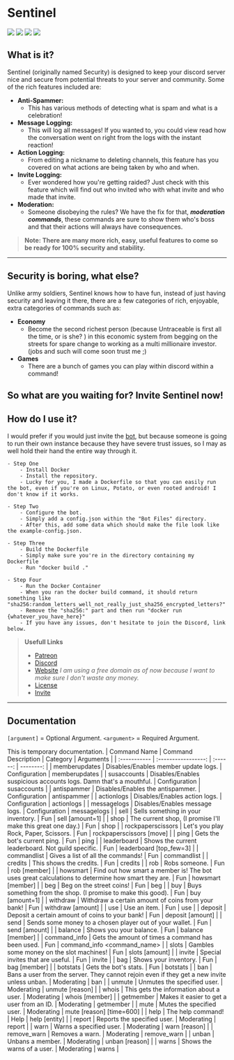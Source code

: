 # **Sentinel**
![](https://custom-icon-badges.herokuapp.com/github/stars/TheUntraceable/SentinelJS?logo=star)
[![](https://ptb.discord.com/api/guilds/813543866220806216/embed.png)](https://discord.gg/dYwHhQKxBs)
[![](https://custom-icon-badges.herokuapp.com/github/commit-activity/w/TheUntraceable/SentinelJS?style=plastic&logo=github)](https://github.com/TheUntraceable/SentinelJS)
[![](https://custom-icon-badges.herokuapp.com/github/last-commit/TheUntraceable/SentinelJS?style=plastic&logo=github)](https://github.com/TheUntraceable/SentinelJS)

## **What is it?**
Sentinel (originally named Security) is designed to keep your discord server nice and secure from potential threats to your server and community. Some of the rich  features included are: 

- **Anti-Spammer:**
    - This has various methods of detecting what is spam and what is a celebration!
- **Message Logging:**
    - This will log all messages! If you wanted to, you could view read how the conversation went on right from the logs with the instant reaction!
- **Action Logging:**
    - From editing a nickname to deleting channels, this feature has you covered on what actions are being taken by who and when.
- **Invite Logging:**
    - Ever wondered how you're getting raided? Just check with this feature which will find out who invited who with what invite and who made that invite.
- **Moderation:**
    - Someone disobeying the rules? We have the fix for that, ***moderation commands***, these commands are sure to show them who's boss and that their actions will always have consequences. 
> **Note: There are many more rich, easy, useful features to come so be ready for 100% security and stability.**
--------
## Security is boring, what else?
Unlike army soldiers, Sentinel knows how to have fun, instead of just having security and leaving it there, there are a few categories of rich, enjoyable, extra categories of commands such as:
- **Economy**
    - Become the second richest person (because Untraceable is first all the time, or is she? ) in this economic system from begging on the streets for spare change to working as a multi millionaire investor. (jobs and such will come soon trust me ;) 
- **Games**
    - There are a bunch of games you can play within discord within a command!

So what are you waiting for? Invite Sentinel now!
-
## How do I use it?
I would prefer if you would just invite the [bot](https://dsc.gg/security), but because someone is going to run their own instance because they have severe trust issues, so I may as well hold their hand the entire way through it.

    - Step One
        - Install Docker
        - Install the repository.
        - Lucky for you, I made a Dockerfile so that you can easily run the bot, even if you're on Linux, Potato, or even rooted android! I don't know if it works.

    - Step Two
        - Configure the bot.
        - Simply add a config.json within the "Bot Files" directory.
        - After this, add some data which should make the file look like the example-config.json.

    - Step Three
        - Build the Dockerfile
        - Simply make sure you're in the directory containing my Dockerfile
        - Run "docker build ."
      
    - Step Four
        - Run the Docker Container
        - When you ran the docker build command, it should return something like "sha256:random_letters_well_not_really_just_sha256_encrypted_letters?"
        - Remove the "sha256:" part and then run "docker run {whatever_you_have_here}"
        - If you have any issues, don't hesitate to join the Discord, link below.

> **Usefull Links**
> + [Patreon](https://www.patreon.com/user?u=50781264)
> + [Discord](https://discord.gg/dYwHhQKxBs)
> + [Website](https://sentinel.theuntraceable.tk) *I am using a free domain as of now because I want to make sure I don't waste any money.*
> + [License](https://github.com/TheUntraceable/SentinelJS/blob/e1e020bf80d79c692bf79c6491e21e364071623f/LICENSE.md)
> + [Invite](https://dsc.gg/security)

---
## Documentation

`[argument]` = Optional Argument.
`<argument>` = Required Argument.

This is temporary documentation.
| Command Name | Command Description | Category | Arguments |
| :----------- | :-----------------: | :------: | --------: |
| memberupdates | Disables/Enables member update logs. | Configuration | memberupdates <channel> |
| susaccounts | Disables/Enables suspicious accounts logs. Damn that's a mouthful. | Configuration | susaccounts <channel> |
| antispammer | Disables/Enables the antispammer. | Configuration | antispammer |
| actionlogs | Disables/Enables action logs. | Configuration | actionlogs <channel> | 
| messagelogs | Disables/Enables message logs. | Configuration | messagelogs <channel> |
| sell | Sells something in your inventory. | Fun | sell <item> [amount=1] |
| shop | The current shop, (I promise I'll make this great one day.) | Fun | shop | 
| rockpaperscissors | Let's you play Rock, Paper, Scissors. | Fun | rockpaperscissors [move] |
| ping | Gets the bot's current ping. | Fun | ping | 
| leaderboard | Shows the current leaderboard. Not guild specific. | Fun | leaderboard [top_few=3] |
| commandlist | Gives a list of all the commands! | Fun | commandlist |
| credits | This shows the credits. | Fun | credits |
| rob | Robs someone. | Fun | rob [member] |
| howsmart | Find out how smart a member is! The bot uses great calculations to determine how smart they are. | Fun | howsmart [member] |
| beg | Beg on the street coins! | Fun | beg |
| buy | Buys something from the shop. (I promise to make this good). | Fun | buy <item> [amount=1] |
| withdraw | Withdraw a certain amount of coins from your bank! | Fun | withdraw [amount] |
| use | Use an item. | Fun | use |
| deposit | Deposit a certain amount of coins to your bank! | Fun | deposit [amount] |
| send | Sends some money to a chosen player out of your wallet. | Fun | send <member> [amount] |
| balance | Shows you your balance. | Fun | balance [member] |
| command_info | Gets the amount of times a command has been used. | Fun | command_info <command_name> |
| slots | Gambles some money on the slot machines! | Fun | slots [amount] |
| invite | Special invites that are useful. | Fun | invite |
| bag | Shows your inventory. | Fun | bag [member] |
| botstats | Gets the bot's stats. | Fun | botstats |
| ban | Bans a user from the server. They cannot rejoin even if they get a new invite unless unban. | Moderating | ban <member> <reason> |
| unmute | Unmutes the specified user. | Moderating | unmute <member> [reason] |
| whois | This gets the information about a user. | Moderating | whois [member] |
| getmember | Makes it easier to get a user from an ID. | Moderating | getmember <id> |
| mute | Mutes the specified user. | Moderating | mute <member> [reason] [time=600] |
| help | The help command! | Help | help [entity] |
| report | Reports the specified user. | Moderating | report <member> <reason> |
| warn | Warns a specified user. | Moderating | warn <member> [reason] |
| remove_warn | Removes a warn. | Moderating | remove_warn <member> <warn> |
| unban | Unbans a member. | Moderating | unban <member> [reason] |
| warns | Shows the warns of a user. | Moderating | warns <member> |
